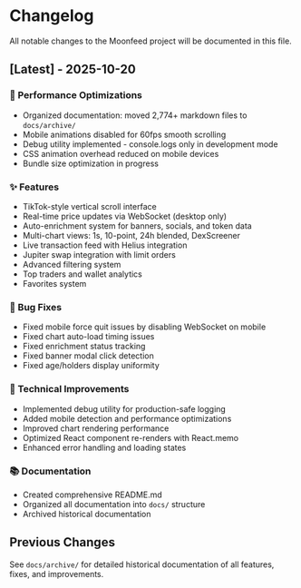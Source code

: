 # Changelog

All notable changes to the Moonfeed project will be documented in this file.

## [Latest] - 2025-10-20

### 🎯 Performance Optimizations
- Organized documentation: moved 2,774+ markdown files to `docs/archive/`
- Mobile animations disabled for 60fps smooth scrolling
- Debug utility implemented - console.logs only in development mode
- CSS animation overhead reduced on mobile devices
- Bundle size optimization in progress

### ✨ Features
- TikTok-style vertical scroll interface
- Real-time price updates via WebSocket (desktop only)
- Auto-enrichment system for banners, socials, and token data
- Multi-chart views: 1s, 10-point, 24h blended, DexScreener
- Live transaction feed with Helius integration
- Jupiter swap integration with limit orders
- Advanced filtering system
- Top traders and wallet analytics
- Favorites system

### 🐛 Bug Fixes
- Fixed mobile force quit issues by disabling WebSocket on mobile
- Fixed chart auto-load timing issues
- Fixed enrichment status tracking
- Fixed banner modal click detection
- Fixed age/holders display uniformity

### 🔧 Technical Improvements
- Implemented debug utility for production-safe logging
- Added mobile detection and performance optimizations
- Improved chart rendering performance
- Optimized React component re-renders with React.memo
- Enhanced error handling and loading states

### 📚 Documentation
- Created comprehensive README.md
- Organized all documentation into `docs/` structure
- Archived historical documentation

## Previous Changes

See `docs/archive/` for detailed historical documentation of all features, fixes, and improvements.
